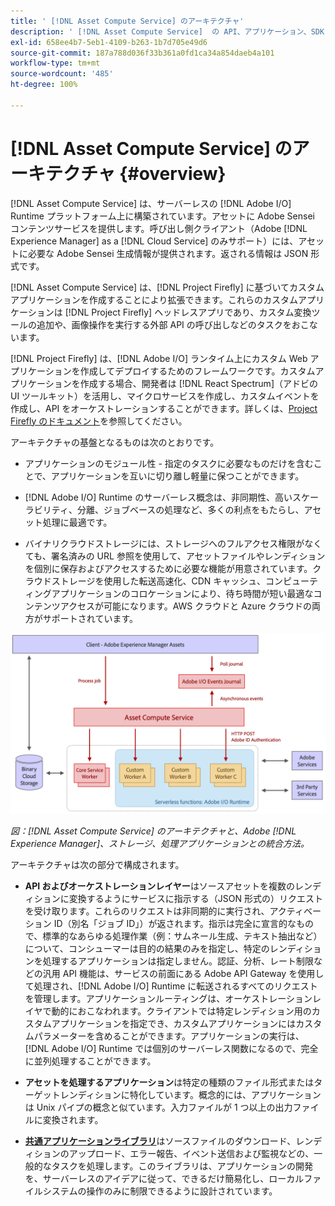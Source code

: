 ```yaml
---
title: ' [!DNL Asset Compute Service] のアーキテクチャ'
description: ' [!DNL Asset Compute Service]  の API、アプリケーション、SDK が連携して、クラウドネイティブなアセット処理サービスを提供する仕組み。'
exl-id: 658ee4b7-5eb1-4109-b263-1b7d705e49d6
source-git-commit: 187a788d036f33b361a0fd1ca34a854daeb4a101
workflow-type: tm+mt
source-wordcount: '485'
ht-degree: 100%

---
```


# [!DNL Asset Compute Service] のアーキテクチャ {#overview}

[!DNL Asset Compute Service] は、サーバーレスの [!DNL Adobe I/O] Runtime プラットフォーム上に構築されています。アセットに Adobe Sensei コンテンツサービスを提供します。呼び出し側クライアント（Adobe [!DNL Experience Manager] as a [!DNL Cloud Service] のみサポート）には、アセットに必要な Adobe Sensei 生成情報が提供されます。返される情報は JSON 形式です。

[!DNL Asset Compute Service] は、[!DNL Project Firefly] に基づいてカスタムアプリケーションを作成することにより拡張できます。これらのカスタムアプリケーションは [!DNL Project Firefly] ヘッドレスアプリであり、カスタム変換ツールの追加や、画像操作を実行する外部 API の呼び出しなどのタスクをおこないます。

[!DNL Project Firefly] は、[!DNL Adobe I/O] ランタイム上にカスタム Web アプリケーションを作成してデプロイするためのフレームワークです。カスタムアプリケーションを作成する場合、開発者は [!DNL React Spectrum]（アドビの UI ツールキット）を活用し、マイクロサービスを作成し、カスタムイベントを作成し、API をオーケストレーションすることができます。詳しくは、[Project Firefly のドキュメント](https://www.adobe.io/apis/experienceplatform/project-firefly/docs.html)を参照してください。

アーキテクチャの基盤となるものは次のとおりです。

* アプリケーションのモジュール性 - 指定のタスクに必要なものだけを含むことで、アプリケーションを互いに切り離し軽量に保つことができます。

* [!DNL Adobe I/O] Runtime のサーバーレス概念は、非同期性、高いスケーラビリティ、分離、ジョブベースの処理など、多くの利点をもたらし、アセット処理に最適です。

* バイナリクラウドストレージには、ストレージへのフルアクセス権限がなくても、署名済みの URL 参照を使用して、アセットファイルやレンディションを個別に保存およびアクセスするために必要な機能が用意されています。クラウドストレージを使用した転送高速化、CDN キャッシュ、コンピューティングアプリケーションのコロケーションにより、待ち時間が短い最適なコンテンツアクセスが可能になります。AWS クラウドと Azure クラウドの両方がサポートされています。

![Asset Compute Service のアーキテクチャ](assets/architecture-diagram.png)

*図：[!DNL Asset Compute Service] のアーキテクチャと、Adobe [!DNL Experience Manager]、ストレージ、処理アプリケーションとの統合方法。*

アーキテクチャは次の部分で構成されます。

* **API およびオーケストレーションレイヤー**&#x200B;はソースアセットを複数のレンディションに変換するようにサービスに指示する（JSON 形式の）リクエストを受け取ります。これらのリクエストは非同期的に実行され、アクティベーション ID（別名「ジョブ ID」）が返されます。指示は完全に宣言的なもので、標準的なあらゆる処理作業（例：サムネール生成、テキスト抽出など）について、コンシューマーは目的の結果のみを指定し、特定のレンディションを処理するアプリケーションは指定しません。認証、分析、レート制限などの汎用 API 機能は、サービスの前面にある Adobe API Gateway を使用して処理され、[!DNL Adobe I/O] Runtime に転送されるすべてのリクエストを管理します。アプリケーションルーティングは、オーケストレーションレイヤで動的におこなわれます。クライアントでは特定レンディション用のカスタムアプリケーションを指定でき、カスタムアプリケーションにはカスタムパラメーターを含めることができます。アプリケーションの実行は、[!DNL Adobe I/O] Runtime では個別のサーバーレス関数になるので、完全に並列処理することができます。

* **アセットを処理するアプリケーション**&#x200B;は特定の種類のファイル形式またはターゲットレンディションに特化しています。概念的には、アプリケーションは Unix パイプの概念と似ています。入力ファイルが 1 つ以上の出力ファイルに変換されます。

* **[共通アプリケーションライブラリ](https://github.com/adobe/asset-compute-sdk)**&#x200B;はソースファイルのダウンロード、レンディションのアップロード、エラー報告、イベント送信および監視などの、一般的なタスクを処理します。このライブラリは、アプリケーションの開発を、サーバーレスのアイデアに従って、できるだけ簡易化し、ローカルファイルシステムの操作のみに制限できるように設計されています。

<!-- TBD:

* About the YAML file?
* See [https://github.com/AdobeDocs/project-firefly/blob/master/getting_started/first_app.md#5-anatomy-of-a-project-firefly-application](https://github.com/AdobeDocs/project-firefly/blob/master/getting_started/first_app.md#5-anatomy-of-a-project-firefly-application).

* minimize description to custom applications
* remove all internal stuff (e.g. Photoshop application, API Gateway) from text and diagram
* update diagram to focus on 3rd party custom applications ONLY
* Explain important transactions/handshakes?
* Flow of assets/control? See the illustration on the Nui diagrams wiki.
* Illustrations. See the SVG shared by Alex.
* Exceptions? Limitations? Call-outs? Gotchas?
* Do we want to add what basic processing is not available currently, that is expected by existing AEM customers?
-->
